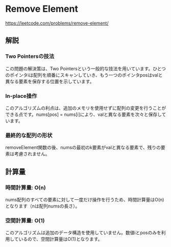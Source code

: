 # Remove Element
https://leetcode.com/problems/remove-element/

## 解説

### Two Pointersの技法
この問題の解決策は、Two Pointersという一般的な技法を用いています。ひとつのポインタiは配列を順番にスキャンしていき、もう一つのポインタposはvalと異なる要素を保存する位置を示しています。

### In-place操作
このアルゴリズムの利点は、追加のメモリを使用せずに配列の変更を行うことができる点です。nums[pos] = nums[i]により、valと異なる要素を次々と保存しています。

### 最終的な配列の形状
removeElement関数の後、numsの最初のk要素がvalと異なる要素で、残りの要素は考慮されません。


## 計算量

### 時間計算量: O(n)
nums配列のすべての要素に対して一度だけ操作を行うため、時間計算量はO(n)となります（nは配列numsの長さ）。

### 空間計算量: O(1)
このアルゴリズムは追加のデータ構造を使用していません。数値iとposのみを利用しているので、空間計算量はO(1)となります。
